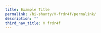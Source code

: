 ```yaml
---
title: Example Title
permalink: /hi-shanty/V-frdr4f/permalink/
description: ""
third_nav_title: V frdr4f
---
```

